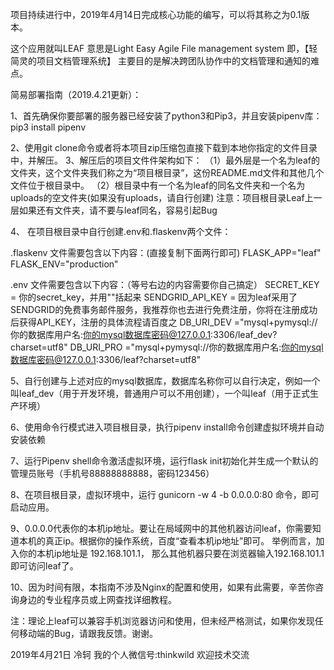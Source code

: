 
项目持续进行中，2019年4月14日完成核心功能的编写，可以将其称之为0.1版本。

这个应用就叫LEAF
意思是Light Easy Agile File management system
即，【轻简灵的项目文档管理系统】
主要目的是解决跨团队协作中的文档管理和通知的难点。

简易部署指南（2019.4.21更新）：

1、首先确保你要部署的服务器已经安装了python3和Pip3，并且安装pipenv库：pip3 install pipenv

2、使用git clone命令或者将本项目zip压缩包直接下载到本地你指定的文件目录中，并解压。
3、解压后的项目文件件架构如下：
    （1）最外层是一个名为leaf的文件夹，这个文件夹我们称之为“项目根目录”，这份README.md文件和其他几个文件位于根目录中。
    （2）根目录中有一个名为leaf的同名文件夹和一个名为uploads的空文件夹(如果没有uploads，请自行创建)
    注意：项目根目录Leaf上一层如果还有文件夹，请不要与leaf同名，容易引起Bug

4、 在项目根目录中自行创建.env和.flaskenv两个文件：

.flaskenv 文件需要包含以下内容：(直接复制下面两行即可)
FLASK_APP="leaf"
FLASK_ENV="production"

.env 文件需要包含以下内容：（等号右边的内容需要你自己搞定）
SECRET_KEY = 你的secret_key，并用""括起来
SENDGRID_API_KEY = 因为leaf采用了SENDGRID的免费事务邮件服务，我推荐你也去进行免费注册，你将在注册成功后获得API_KEY，注册的具体流程请百度之
DB_URI_DEV ="mysql+pymysql://你的数据库用户名:你的mysql数据库密码@127.0.0.1:3306/leaf_dev?charset=utf8"
DB_URI_PRO ="mysql+pymysql://你的数据库用户名:你的mysql数据库密码@127.0.0.1:3306/leaf?charset=utf8"

5、自行创建与上述对应的mysql数据库，数据库名称你可以自行决定，例如一个叫leaf_dev（用于开发环境，普通用户可以不用创建），一个叫leaf（用于正式生产环境）

6、使用命令行模式进入项目根目录，执行pipenv install命令创建虚拟环境并自动安装依赖

7、运行Pipenv shell命令激活虚拟环境，运行flask init初始化并生成一个默认的管理员账号（手机号88888888888，密码123456）

8、在项目根目录，虚拟环境中，运行 gunicorn -w 4 -b 0.0.0.0:80 命令，即可启动应用。

9、0.0.0.0代表你的本机ip地址。要让在局域网中的其他机器访问leaf，你需要知道本机的真正ip。根据你的操作系统，百度“查看本机ip地址”即可。
举例而言，加入你的本机ip地址是 192.168.101.1， 那么其他机器只要在浏览器输入192.168.101.1即可访问leaf了。

10、因为时间有限，本指南不涉及Nginx的配置和使用，如果有此需要，辛苦你咨询身边的专业程序员或上网查找详细教程。

注：理论上leaf可以兼容手机浏览器访问和使用，但未经严格测试，如果你发现任何移动端的Bug，请跟我反馈。谢谢。

2019年4月21日
冷轲
我的个人微信号:thinkwild 欢迎技术交流
